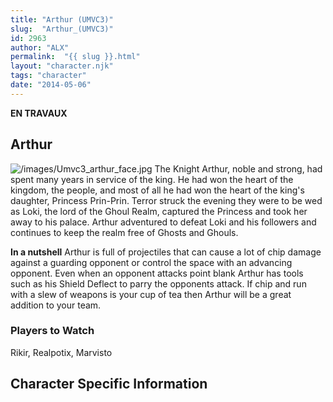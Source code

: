 ```yaml
---
title: "Arthur (UMVC3)"
slug:  "Arthur_(UMVC3)"
id: 2963
author: "ALX"
permalink:  "{{ slug }}.html"
layout: "character.njk"
tags: "character"
date: "2014-05-06"
---
```


**EN TRAVAUX**

## Arthur

![](/images/Umvc3_arthur_face.jpg‎ "/images/Umvc3_arthur_face.jpg‎") The
Knight Arthur, noble and strong, had spent many years in service of the
king. He had won the heart of the kingdom, the people, and most of all
he had won the heart of the king's daughter, Princess Prin-Prin. Terror
struck the evening they were to be wed as Loki, the lord of the Ghoul
Realm, captured the Princess and took her away to his palace. Arthur
adventured to defeat Loki and his followers and continues to keep the
realm free of Ghosts and Ghouls.

**In a nutshell** Arthur is full of projectiles that can cause a lot of
chip damage against a guarding opponent or control the space with an
advancing opponent. Even when an opponent attacks point blank Arthur has
tools such as his Shield Deflect to parry the opponents attack. If chip
and run with a slew of weapons is your cup of tea then Arthur will be a
great addition to your team.

### Players to Watch

Rikir, Realpotix, Marvisto

## Character Specific Information
